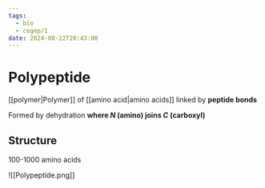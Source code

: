 ```yaml
---
tags:
  - bio
  - cegep/1
date: 2024-08-22T20:43:00
---
```


# Polypeptide

[[polymer|Polymer]] of [[amino acid|amino acids]] linked by **peptide bonds**

Formed by dehydration **where $N$ (amino) joins $C$ (carboxyl)**

## Structure

100-1000 amino acids

![[Polypeptide.png]]